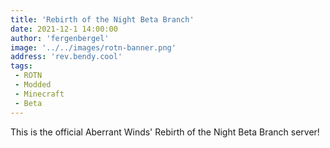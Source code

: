 ```yaml
---
title: 'Rebirth of the Night Beta Branch'
date: 2021-12-1 14:00:00
author: 'fergenbergel'
image: '../../images/rotn-banner.png'
address: 'rev.bendy.cool'
tags: 
 - ROTN
 - Modded
 - Minecraft
 - Beta
---
```


This is the official Aberrant Winds' Rebirth of the Night Beta Branch server!